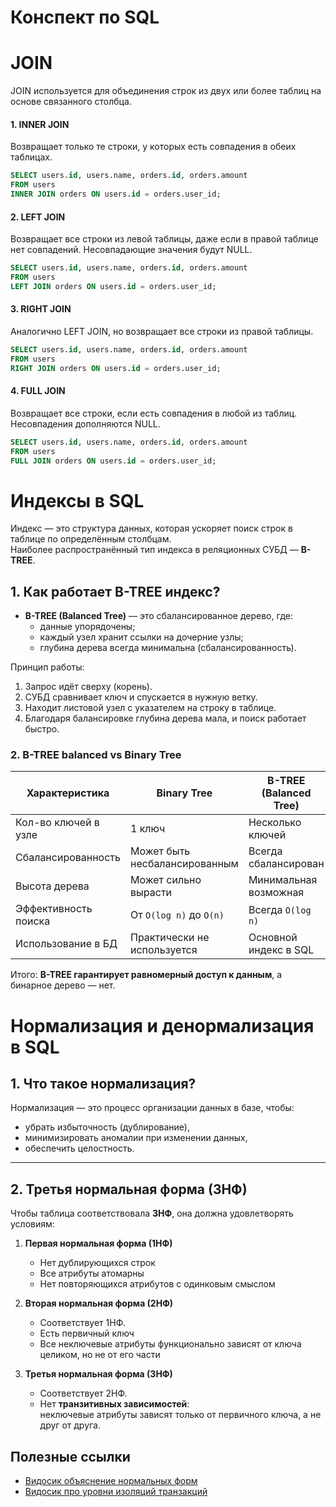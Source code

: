 # Конспект по SQL

# JOIN

JOIN используется для объединения строк из двух или более таблиц на основе связанного столбца.

#### 1. INNER JOIN
Возвращает только те строки, у которых есть совпадения в обеих таблицах.

```sql
SELECT users.id, users.name, orders.id, orders.amount
FROM users
INNER JOIN orders ON users.id = orders.user_id;
```
#### 2. LEFT JOIN
Возвращает все строки из левой таблицы, даже если в правой таблице нет совпадений.
Несовпадающие значения будут NULL.
```sql
SELECT users.id, users.name, orders.id, orders.amount
FROM users
LEFT JOIN orders ON users.id = orders.user_id;
```

#### 3. RIGHT JOIN
Аналогично LEFT JOIN, но возвращает все строки из правой таблицы.
```sql
SELECT users.id, users.name, orders.id, orders.amount
FROM users
RIGHT JOIN orders ON users.id = orders.user_id;
```

#### 4. FULL JOIN
Возвращает все строки, если есть совпадения в любой из таблиц.
Несовпадения дополняются NULL.
```sql
SELECT users.id, users.name, orders.id, orders.amount
FROM users
FULL JOIN orders ON users.id = orders.user_id;
```

# Индексы в SQL

Индекс — это структура данных, которая ускоряет поиск строк в таблице по определённым столбцам.  
Наиболее распространённый тип индекса в реляционных СУБД — **B-TREE**.

## 1. Как работает B-TREE индекс?

- **B-TREE (Balanced Tree)** — это сбалансированное дерево, где:
    - данные упорядочены;
    - каждый узел хранит ссылки на дочерние узлы;
    - глубина дерева всегда минимальна (сбалансированность).

Принцип работы:
1. Запрос идёт сверху (корень).
2. СУБД сравнивает ключ и спускается в нужную ветку.
3. Находит листовой узел с указателем на строку в таблице.
4. Благодаря балансировке глубина дерева мала, и поиск работает быстро.

### 2. B-TREE balanced vs Binary Tree

| Характеристика         | Binary Tree                     | B-TREE (Balanced Tree) |
|-------------------------|----------------------------------|-------------------------|
| Кол-во ключей в узле   | 1 ключ                          | Несколько ключей        |
| Сбалансированность     | Может быть несбалансированным   | Всегда сбалансирован    |
| Высота дерева          | Может сильно вырасти            | Минимальная возможная   |
| Эффективность поиска   | От `O(log n)` до `O(n)`         | Всегда `O(log n)`       |
| Использование в БД     | Практически не используется     | Основной индекс в SQL   |

Итого: **B-TREE гарантирует равномерный доступ к данным**, а бинарное дерево — нет.

# Нормализация и денормализация в SQL

## 1. Что такое нормализация?
Нормализация — это процесс организации данных в базе, чтобы:
- убрать избыточность (дублирование),
- минимизировать аномалии при изменении данных,
- обеспечить целостность.

---

## 2. Третья нормальная форма (3НФ)

Чтобы таблица соответствовала **3НФ**, она должна удовлетворять условиям:

1. **Первая нормальная форма (1НФ)**
    - Нет дублирующихся строк
    - Все атрибуты атомарны
    - Нет повторяющихся атрибутов с одинковым смыслом

2. **Вторая нормальная форма (2НФ)**
    - Соответствует 1НФ.
    - Есть первичный ключ
    - Все неключевые атрибуты функционально зависят от ключа целиком, но не от его части

3. **Третья нормальная форма (3НФ)**
    - Соответствует 2НФ.
    - Нет **транзитивных зависимостей**:  
      неключевые атрибуты зависят только от первичного ключа, а не друг от друга.  

## Полезные ссылки
- [Видосик объяснение нормальных форм](https://youtu.be/0kq99Y8m0gw?si=y_Tgnj_j6DfUSgzP)
- [Видосик про уровни изоляций транзакций](https://www.youtube.com/watch?v=yVlCjzJAOOo&list=LL&index=77&t=477s&pp=gAQBiAQB)

